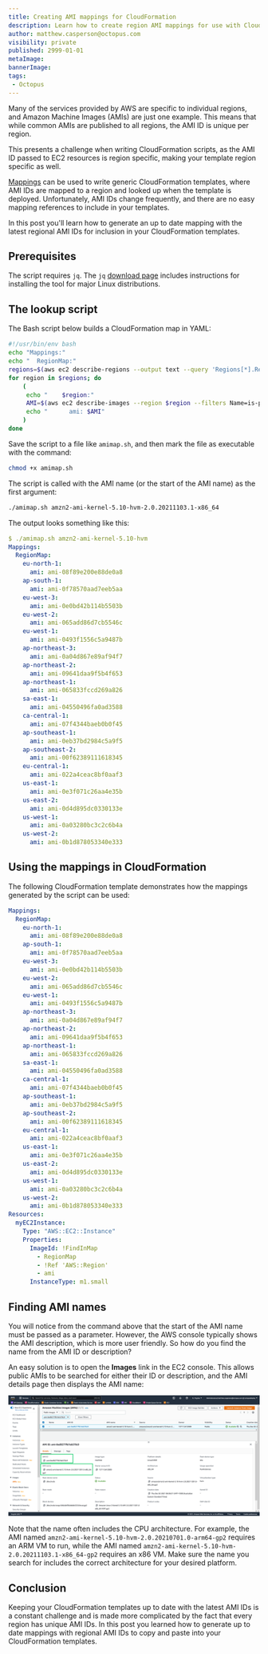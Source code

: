 ```yaml
---
title: Creating AMI mappings for CloudFormation
description: Learn how to create region AMI mappings for use with CloudFormation Templates
author: matthew.casperson@octopus.com
visibility: private
published: 2999-01-01
metaImage: 
bannerImage: 
tags:
 - Octopus
---
```


Many of the services provided by AWS are specific to individual regions, and Amazon Machine Images (AMIs) are just one example. This means that while common AMIs are published to all regions, the AMI ID is unique per region.

This presents a challenge when writing CloudFormation scripts, as the AMI ID passed to EC2 resources is region specific, making your template region specific as well.

[Mappings](https://docs.aws.amazon.com/AWSCloudFormation/latest/UserGuide/intrinsic-function-reference-findinmap.html) can be used to write generic CloudFormation templates, where AMI IDs are mapped to a region and looked up when the template is deployed. Unfortunately, AMI IDs change frequently, and there are no easy mapping references to include in your templates.

In this post you'll learn how to generate an up to date mapping with the latest regional AMI IDs for inclusion in your CloudFormation templates.

## Prerequisites

The script requires `jq`. The `jq` [download page](https://stedolan.github.io/jq/download/) includes instructions for installing the tool for major Linux distributions.

## The lookup script

The Bash script below builds a CloudFormation map in YAML:

```bash
#!/usr/bin/env bash
echo "Mappings:"
echo "  RegionMap:"
regions=$(aws ec2 describe-regions --output text --query 'Regions[*].RegionName')
for region in $regions; do
    (
     echo "    $region:"
     AMI=$(aws ec2 describe-images --region $region --filters Name=is-public,Values=true Name=name,Values="$1*" | jq -r '.Images |= sort_by(.CreationDate) | .Images[0].ImageId')
     echo "      ami: $AMI"
    )
done
```

Save the script to a file like `amimap.sh`, and then mark the file as executable with the command:

```bash
chmod +x amimap.sh
```

The script is called with the AMI name (or the start of the AMI name) as the first argument:

```bash
./amimap.sh amzn2-ami-kernel-5.10-hvm-2.0.20211103.1-x86_64
```

The output looks something like this:

```yaml
$ ./amimap.sh amzn2-ami-kernel-5.10-hvm
Mappings:
  RegionMap:
    eu-north-1:
      ami: ami-08f89e200e88de0a8
    ap-south-1:
      ami: ami-0f78570aad7eeb5aa
    eu-west-3:
      ami: ami-0e0bd42b114b5503b
    eu-west-2:
      ami: ami-065add86d7cb5546c
    eu-west-1:
      ami: ami-0493f1556c5a9487b
    ap-northeast-3:
      ami: ami-0a04d867e89af94f7
    ap-northeast-2:
      ami: ami-09641daa9f5b4f653
    ap-northeast-1:
      ami: ami-065833fccd269a826
    sa-east-1:
      ami: ami-04550496fa0ad3588
    ca-central-1:
      ami: ami-07f4344baeb0b0f45
    ap-southeast-1:
      ami: ami-0eb37bd2984c5a9f5
    ap-southeast-2:
      ami: ami-00f62389111618345
    eu-central-1:
      ami: ami-022a4ceac8bf0aaf3
    us-east-1:
      ami: ami-0e3f071c26aa4e35b
    us-east-2:
      ami: ami-0d4d895dc0330133e
    us-west-1:
      ami: ami-0a03280bc3c2c6b4a
    us-west-2:
      ami: ami-0b1d878053340e333
```

## Using the mappings in CloudFormation

The following CloudFormation template demonstrates how the mappings generated by the script can be used:

```yaml
Mappings:
  RegionMap:
    eu-north-1:
      ami: ami-08f89e200e88de0a8
    ap-south-1:
      ami: ami-0f78570aad7eeb5aa
    eu-west-3:
      ami: ami-0e0bd42b114b5503b
    eu-west-2:
      ami: ami-065add86d7cb5546c
    eu-west-1:
      ami: ami-0493f1556c5a9487b
    ap-northeast-3:
      ami: ami-0a04d867e89af94f7
    ap-northeast-2:
      ami: ami-09641daa9f5b4f653
    ap-northeast-1:
      ami: ami-065833fccd269a826
    sa-east-1:
      ami: ami-04550496fa0ad3588
    ca-central-1:
      ami: ami-07f4344baeb0b0f45
    ap-southeast-1:
      ami: ami-0eb37bd2984c5a9f5
    ap-southeast-2:
      ami: ami-00f62389111618345
    eu-central-1:
      ami: ami-022a4ceac8bf0aaf3
    us-east-1:
      ami: ami-0e3f071c26aa4e35b
    us-east-2:
      ami: ami-0d4d895dc0330133e
    us-west-1:
      ami: ami-0a03280bc3c2c6b4a
    us-west-2:
      ami: ami-0b1d878053340e333
Resources: 
  myEC2Instance: 
    Type: "AWS::EC2::Instance"
    Properties: 
      ImageId: !FindInMap
        - RegionMap
        - !Ref 'AWS::Region'
        - ami
      InstanceType: m1.small
```

## Finding AMI names

You will notice from the command above that the start of the AMI name must be passed as a parameter. However, the AWS console typically shows the AMI description, which is more user friendly. So how do you find the name from the AMI ID or description?

An easy solution is to open the **Images** link in the EC2 console. This allows public AMIs to be searched for either their ID or description, and the AMI details page then displays the AMI name:

![AMI Details page](ami-details.png)

Note that the name often includes the CPU architecture. For example, the AMI named `amzn2-ami-kernel-5.10-hvm-2.0.20210701.0-arm64-gp2` requires an ARM VM to run, while the AMI named `amzn2-ami-kernel-5.10-hvm-2.0.20211103.1-x86_64-gp2` requires an x86 VM. Make sure the name you search for includes the correct architecture for your desired platform.

## Conclusion

Keeping your CloudFormation templates up to date with the latest AMI IDs is a constant challenge and is made more complicated by the fact that every region has unique AMI IDs. In this post you learned how to generate up to date mappings with regional AMI IDs to copy and paste into your CloudFormation templates.

